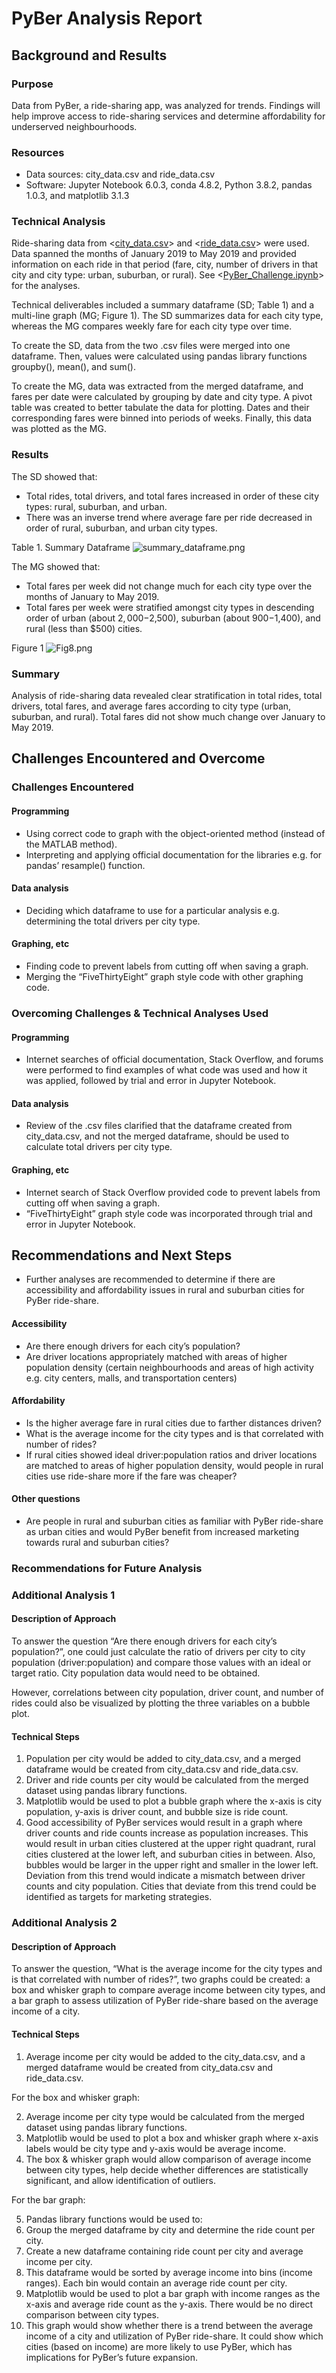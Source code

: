 # PyBer Analysis Report

## Background and Results

### Purpose
Data from PyBer, a ride-sharing app, was analyzed for trends. Findings will help improve access to ride-sharing services and determine affordability for underserved neighbourhoods.

### Resources
- Data sources: city_data.csv and ride_data.csv
- Software: Jupyter Notebook 6.0.3, conda 4.8.2, Python 3.8.2, pandas 1.0.3, and matplotlib 3.1.3

### Technical Analysis
Ride-sharing data from <[city_data.csv](Resources/city_data.csv)> and <[ride_data.csv](Resources/ride_data.csv)> were used. Data spanned the months of January 2019 to May 2019 and provided information on each ride in that period (fare, city, number of drivers in that city and city type: urban, suburban, or rural). See <[PyBer_Challenge.ipynb](PyBer_Challenge.ipynb)> for the analyses. 

Technical deliverables included a summary dataframe (SD; Table 1) and a multi-line graph (MG; Figure 1). The SD summarizes data for each city type, whereas the MG compares weekly fare for each city type over time. 

To create the SD, data from the two .csv files were merged into one dataframe. Then, values were calculated using pandas library functions groupby(), mean(), and sum().

To create the MG, data was extracted from the merged dataframe, and fares per date were calculated by grouping by date and city type. A pivot table was created to better tabulate the data for plotting. Dates and their corresponding fares were binned into periods of weeks. Finally, this data was plotted as the MG. 

### Results
The SD showed that:
- Total rides, total drivers, and total fares increased in order of these city types: rural, suburban, and urban.
- There was an inverse trend where average fare per ride decreased in order of rural, suburban, and urban city types. 

Table 1. Summary Dataframe
![summary_dataframe.png](Analysis/summary_dataframe.png)

The MG showed that: 
- Total fares per week did not change much for each city type over the months of January to May 2019.
- Total fares per week were stratified amongst city types in descending order of urban (about $2,000-$2,500), suburban (about $900-$1,400), and rural (less than $500) cities. 

Figure 1
![Fig8.png](Analysis/Fig8.png)

### Summary
Analysis of ride-sharing data revealed clear stratification in total rides, total drivers, total fares, and average fares according to city type (urban, suburban, and rural). Total fares did not show much change over January to May 2019. 

## Challenges Encountered and Overcome

### Challenges Encountered

#### Programming
- Using correct code to graph with the object-oriented method (instead of the MATLAB method).
- Interpreting and applying official documentation for the libraries e.g. for pandas’ resample() function.  

#### Data analysis
- Deciding which dataframe to use for a particular analysis e.g. determining the total drivers per city type.
 
#### Graphing, etc
- Finding code to prevent labels from cutting off when saving a graph.
- Merging the “FiveThirtyEight” graph style code with other graphing code.  

### Overcoming Challenges & Technical Analyses Used
#### Programming
- Internet searches of official documentation, Stack Overflow, and forums were performed to find examples of what code was used and how it was applied, followed by trial and error in Jupyter Notebook.

#### Data analysis
- Review of the .csv files clarified that the dataframe created from city_data.csv, and not the merged dataframe, should be used to calculate total drivers per city type.

#### Graphing, etc
- Internet search of Stack Overflow provided code to prevent labels from cutting off when saving a graph.
- “FiveThirtyEight” graph style code was incorporated through trial and error in Jupyter Notebook.

## Recommendations and Next Steps
- Further analyses are recommended to determine if there are accessibility and affordability issues in rural and suburban cities for PyBer ride-share. 

#### Accessibility 
- Are there enough drivers for each city’s population?
- Are driver locations appropriately matched with areas of higher population density (certain neighbourhoods and areas of high activity e.g. city centers, malls, and transportation centers)

#### Affordability 
- Is the higher average fare in rural cities due to farther distances driven? 
- What is the average income for the city types and is that correlated with number of rides?
- If rural cities showed ideal driver:population ratios and driver locations are matched to areas of higher population density, would people in rural cities use ride-share more if the fare was cheaper?

#### Other questions
- Are people in rural and suburban cities as familiar with PyBer ride-share as urban cities and would PyBer benefit from increased marketing towards rural and suburban cities?

### Recommendations for Future Analysis

### Additional Analysis 1

#### Description of Approach
To answer the question “Are there enough drivers for each city’s population?”, one could just calculate the ratio of drivers per city to city population (driver:population) and compare those values with an ideal or target ratio. City population data would need to be obtained. 

However, correlations between city population, driver count, and number of rides could also be visualized by plotting the three variables on a bubble plot. 

#### Technical Steps
1. Population per city would be added to city_data.csv, and a merged dataframe would be created from city_data.csv and ride_data.csv.
2. Driver and ride counts per city would be calculated from the merged dataset using pandas library functions.
3. Matplotlib would be used to plot a bubble graph where the x-axis is city population, y-axis is driver count, and bubble size is ride count.
4. Good accessibility of PyBer services would result in a graph where driver counts and ride counts increase as population increases. This would result in urban cities clustered at the upper right quadrant, rural cities clustered at the lower left, and suburban cities in between. Also, bubbles would be larger in the upper right and smaller in the lower left. Deviation from this trend would indicate a mismatch between driver counts and city population. Cities that deviate from this trend could be identified as targets for marketing strategies. 

### Additional Analysis 2

#### Description of Approach
To answer the question, “What is the average income for the city types and is that correlated with number of rides?”, two graphs could be created: a box and whisker graph to compare average income between city types, and a bar graph to assess utilization of PyBer ride-share based on the average income of a city.

#### Technical Steps
1. Average income per city would be added to the city_data.csv, and a merged dataframe would be created from city_data.csv and ride_data.csv.

For the box and whisker graph:

2. Average income per city type would be calculated from the merged dataset using pandas library functions.
3. Matplotlib would be used to plot a box and whisker graph where x-axis labels would be city type and y-axis would be average income.
4. The box & whisker graph would allow comparison of average income between city types, help decide whether differences are statistically significant, and allow identification of outliers.

For the bar graph:

5. Pandas library functions would be used to:
6. Group the merged dataframe by city and determine the ride count per city. 
7. Create a new dataframe containing ride count per city and average income per city. 
8. This dataframe would be sorted by average income into bins (income ranges). Each bin would contain an average ride count per city.
9. Matplotlib would be used to plot a bar graph with income ranges as the x-axis and average ride count as the y-axis. There would be no direct comparison between city types. 
10. This graph would show whether there is a trend between the average income of a city and utilization of PyBer ride-share. It could show which cities (based on income) are more likely to use PyBer, which has implications for PyBer’s future expansion. 



